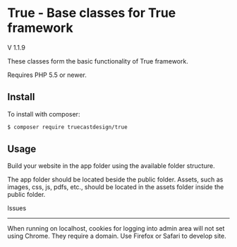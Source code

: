 True - Base classes for True framework
=======================================
V 1.1.9

These classes form the basic functionality of True framework.


Requires PHP 5.5 or newer.

Install
-------

To install with composer:

```sh
$ composer require truecastdesign/true
```

Usage
-----

Build your website in the app folder using the available folder structure. 

The app folder should be located beside the public folder. Assets, such as images, css, js, pdfs, etc., should be located in the assets folder inside the public folder.

Issues
_____

When running on localhost, cookies for logging into admin area will not set using Chrome. They require a domain. Use Firefox or Safari to develop site. 



